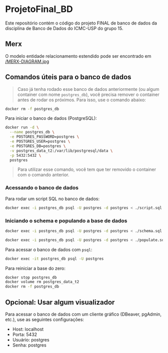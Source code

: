 # ProjetoFinal_BD

Este repositório contém o código do projeto FINAL de banco de dados da disciplina de Banco de Dados do ICMC-USP do grupo 15.

## Merx

O modelo entidade relacionamento estendido pode ser encontrado em [/MERX-DIAGRAM.jpg](https://github.com/Vinicius-GN/ProjetoFinal_BD/blob/main/MERX-DIAGRAM.jpg)

## Comandos úteis para o banco de dados

> Caso já tenha rodado esse banco de dados anteriormente (ou algum container com nome `postgres_db`), você precisa remover o container antes de rodar os próximos. Para isso, use o comando abaixo:

```bash
docker rm -f postgres_db
```

Para iniciar o banco de dados (PostgreSQL):

```bash
docker run -d \
  --name postgres_db \
  -e POSTGRES_PASSWORD=postgres \
  -e POSTGRES_USER=postgres \
  -e POSTGRES_DB=postgres \
  -v postgres_data_t2:/var/lib/postgresql/data \
  -p 5432:5432 \
  postgres
```

> Para utilizar esse comando, você tem que ter removido o container com o comando anterior.

### Acessando o banco de dados

Para rodar um script SQL no banco de dados:

```bash
docker exec -i postgres_db psql -U postgres -d postgres < ./script.sql
```

### Iniciando o schema e populando a base de dados

```bash
docker exec -i postgres_db psql -U postgres -d postgres < ./schema.sql
```

```bash
docker exec -i postgres_db psql -U postgres -d postgres < ./populate.sql
```

Para acessar o banco de dados com `psql`:

```bash
docker exec -it postgres_db psql -U postgres
```

Para reiniciar a base do zero:

```bash
docker stop postgres_db
docker volume rm postgres_data_t2
docker rm -f postgres_db
```

## Opcional: Usar algum visualizador

Para acessar o banco de dados com um cliente gráfico (DBeaver, pgAdmin, etc.), use as seguintes configurações:

- Host: localhost
- Porta: 5432
- Usuário: postgres
- Senha: postgres
